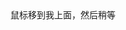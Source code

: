 <article>

<div id="balloonTip_ct" style="display: inline-block">鼠标移到我上面，然后稍等</div>

<script>var balloonTip1 = new BalloonTip().setToolTip('#balloonTip_ct', '提示内容').setTitle("标题"); var balloonTip2 = new BalloonTip().setArrow('left').setToolTip('#balloonTip_ct', '提示内容'); var balloonTip3 = new BalloonTip().setArrow('bottom').setToolTip('#balloonTip_ct', '提示内容'); var balloonTip4 = new BalloonTip().setArrow('right').setToolTip('#balloonTip_ct', '提示内容'); var balloonTip5 = new BalloonTip().setArrow('top').setToolTip('#balloonTip_ct', '提示内容');</script></article>